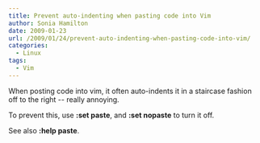 ```yaml
---
title: Prevent auto-indenting when pasting code into Vim
author: Sonia Hamilton
date: 2009-01-23
url: /2009/01/24/prevent-auto-indenting-when-pasting-code-into-vim/
categories:
  - Linux
tags:
  - Vim
---
```

When posting code into vim, it often auto-indents it in a staircase fashion off to the right -- really annoying.

<!--more-->

To prevent this, use **:set paste**, and **:set nopaste** to turn it off.

See also **:help paste**.
